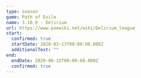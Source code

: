 ```yaml
---
type: season
game: Path of Exile
name: 3.10.0 - Delirium
url: https://www.poewiki.net/wiki/Delirium_league
start:
  confirmed: true
  startDate: 2020-03-13T00:00:00.000Z
  additionalText: ""
end:
  endDate: 2020-06-15T00:00:00.000Z
  confirmed: true
---
```

